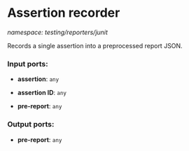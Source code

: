 # Assertion recorder

_namespace: testing/reporters/junit_

Records a single assertion into a preprocessed report JSON.

### Input ports:

* __assertion__: ` any `


* __assertion ID__: ` any `


* __pre-report__: ` any `

### Output ports:

* __pre-report__: ` any `

